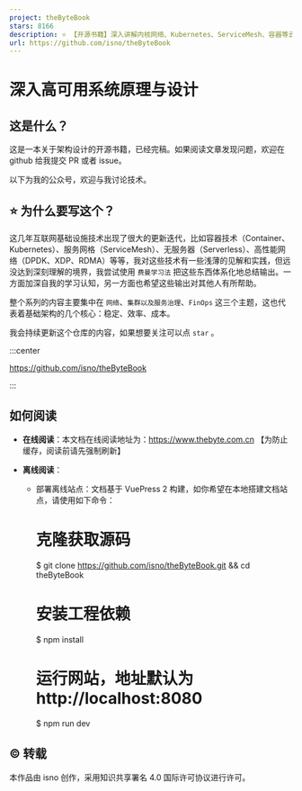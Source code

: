```yaml
---
project: theByteBook
stars: 8166
description: ⭐ 【开源书籍】深入讲解内核网络、Kubernetes、ServiceMesh、容器等云原生相关技术。经历实践检验的 DevOps、SRE指南。如发现错误，谢谢提issue
url: https://github.com/isno/theByteBook
---
```


深入高可用系统原理与设计
============

这是什么？
-----

这是一本关于架构设计的开源书籍，已经完稿。如果阅读文章发现问题，欢迎在 github 给我提交 PR 或者 issue。

以下为我的公众号，欢迎与我讨论技术。

⭐️ 为什么要写这个？
-----------

这几年互联网基础设施技术出现了很大的更新迭代，比如容器技术（Container、Kubernetes）、服务网格（ServiceMesh）、无服务器（Serverless）、高性能网络（DPDK、XDP、RDMA）等等，我对这些技术有一些浅薄的见解和实践，但远没达到深刻理解的境界，我尝试使用 `费曼学习法` 把这些东西体系化地总结输出。一方面加深自我的学习认知，另一方面也希望这些输出对其他人有所帮助。

整个系列的内容主要集中在 `网络`、`集群以及服务治理`、`FinOps` 这三个主题，这也代表着基础架构的几个核心：稳定、效率、成本。

我会持续更新这个仓库的内容，如果想要关注可以点 `star` 。

:::center

https://github.com/isno/theByteBook

:::

如何阅读
----

-   **在线阅读**：本文档在线阅读地址为：https://www.thebyte.com.cn 【为防止缓存，阅读前请先强制刷新】
    
-   **离线阅读**：
    
    -   部署离线站点：文档基于 VuePress 2 构建，如你希望在本地搭建文档站点，请使用如下命令：
        
        # 克隆获取源码
        $ git clone https://github.com/isno/theByteBook.git && cd theByteBook
        
        # 安装工程依赖
        $ npm install
        
        # 运行网站，地址默认为 http://localhost:8080
        $ npm run dev
        

©️ 转载
-----

  
本作品由 isno 创作，采用知识共享署名 4.0 国际许可协议进行许可。

